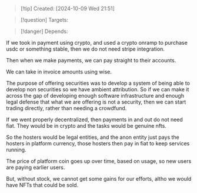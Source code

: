 
>[!tip] Created: [2024-10-09 Wed 21:51]

>[!question] Targets: 

>[!danger] Depends: 

If we took in payment using crypto, and used a crypto onramp to purchase usdc or something stable, then we do not need stripe integration.

Then when we make payments, we can pay straight to their accounts.

We can take in invoice amounts using wise.

The purpose of offering securities was to develop a system of being able to develop non securities so we have ambient attribution.  So if we can make it across the gap of developing enough software infrastructure and enough legal defense that what we are offering is not a security, then we can start trading directly, rather than needing a crowdfund.

If we went properly decentralized, then payments in and out do not need fiat.  They would be in crypto and the tasks would be genuine nfts.

So the hosters would be legal entities, and the anon entity just pays the hosters in platform currency, those hosters then pay in fiat to keep services running.

The price of platform coin goes up over time, based on usage, so new users are paying earlier users.

But, without stock, we cannot get some gains for our efforts, altho we would have NFTs that could be sold.
